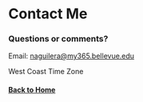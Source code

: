 # Contact Me

### Questions or comments?

Email: naguilera@my365.bellevue.edu

West Coast Time Zone

#### [Back to Home](https://ntiana55.github.io/Portfolio_NicoleAguilera/)
